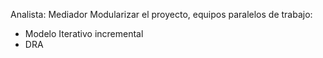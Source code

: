 Analista: Mediador
Modularizar el proyecto, equipos paralelos de trabajo: 
- Modelo Iterativo incremental 
- DRA 